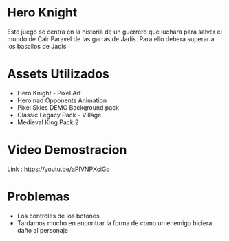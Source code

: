 # Hero Knight

Este juego se centra en la historia de un guerrero que luchara para salver el mundo de Cair Paravel de las garras de Jadis. 
Para ello debera superar a los basallos de Jadis

# Assets Utilizados 
 - Hero Knight - Pixel Art
 - Hero nad Opponents Animation
 - Pixel Skies DEMO Background pack
 - Classic Legacy Pack - Village
 - Medieval King Pack 2

# Video Demostracion

Link : https://youtu.be/aPIVNPXciGo

# Problemas
 - Los controles de los botones
 - Tardamos mucho en encontrar la forma de como un enemigo hiciera daño al personaje
